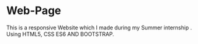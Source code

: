 # Web-Page
This is a responsive Website which I made during my  Summer internship .
Using HTML5, CSS ES6 AND BOOTSTRAP.
